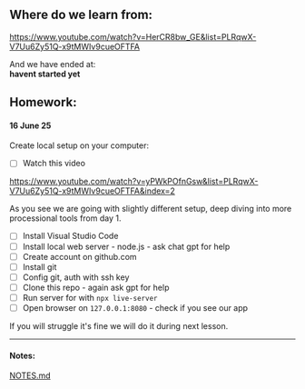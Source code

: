 ## Where do we learn from:

https://www.youtube.com/watch?v=HerCR8bw_GE&list=PLRqwX-V7Uu6Zy51Q-x9tMWIv9cueOFTFA

And we have ended at:
<br>
**havent started yet**

## Homework:

#### 16 June 25

Create local setup on your computer:
- [ ] Watch this video 

https://www.youtube.com/watch?v=yPWkPOfnGsw&list=PLRqwX-V7Uu6Zy51Q-x9tMWIv9cueOFTFA&index=2

As you see we are going with slightly different setup, deep diving into more processional tools from day 1.
- [ ] Install Visual Studio Code
- [ ] Install local web server - node.js - ask chat gpt for help
- [ ] Create account on github.com
- [ ] Install git
- [ ] Config git, auth with ssh key
- [ ] Clone this repo - again ask gpt for help
- [ ] Run server for with `npx live-server`
- [ ] Open browser on `127.0.0.1:8080` - check if you see our app

If you will struggle it's fine we will do it during next lesson.

---

#### Notes:

[NOTES.md](NOTES.md)

